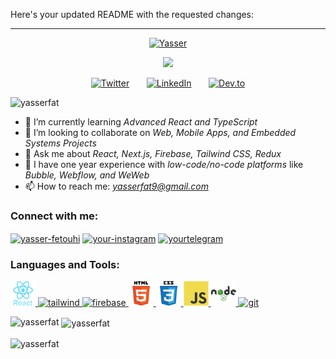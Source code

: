 Here's your updated README with the requested changes:

---

<p align="center">
  <a href="https://github.com/yasserfat">
    <img src="https://readme-typing-svg.demolab.com?font=Fira+Code&size=30&duration=100&pause=800&color=1D95E6&center=true&width=495&lines=Fetouhi+Yasser+Abdessamie" alt="Yasser" />
  </a>
</p>

<p align="center">
  <a href="https://github.com/yasserfat">
    <img src="https://readme-typing-svg.demolab.com?font=Fira+Code&size=30&duration=1000&pause=1000&color=1D95E6&center=true&width=435&lines=Front-End+Developer;ReactJs+%7C+NextJs;Building+Modern+Web+Apps" />
  </a>
</p>

<!-- Social icons section -->
<p align="center">
  <a href="https://twitter.com/your_twitter"><img width="32px" alt="Twitter" title="Twitter" src="https://i.imgur.com/OXZM1L6.png"/></a>
  &#8287;&#8287;&#8287;&#8287;&#8287;
  <a href="https://www.linkedin.com/in/yasser-fetouhi-b555b5235/"><img width="32px" alt="LinkedIn" title="LinkedIn" src="https://raw.githubusercontent.com/rahuldkjain/github-profile-readme-generator/master/src/images/icons/Social/linked-in-alt.svg"/></a>
  &#8287;&#8287;&#8287;&#8287;&#8287;
  <a href="https://dev.to/yourusername"><img width="32px" alt="Dev.to" title="Dev.to" src="https://i.imgur.com/mVm29vK.png"></a>
</p>

<p align="left"> <img src="https://komarev.com/ghpvc/?username=yasserfat&label=Profile%20views&color=1D95E6&style=flat" alt="yasserfat" /> </p>

- 🌱 I’m currently learning *Advanced React and TypeScript*
- 👯 I’m looking to collaborate on *Web, Mobile Apps, and Embedded Systems Projects*
- 💬 Ask me about *React, Next.js, Firebase, Tailwind CSS, Redux*
- 🚀 I have one year experience with *low-code/no-code platforms* like *Bubble, Webflow, and WeWeb*
- 📫 How to reach me: *[yasserfat9@gmail.com](mailto:yasserfat9@gmail.com)*

<h3 align="left">Connect with me:</h3>
<p align="left">
<a href="https://www.linkedin.com/in/yasser-fetouhi-b555b5235/" target="blank"><img align="center" src="https://raw.githubusercontent.com/rahuldkjain/github-profile-readme-generator/master/src/images/icons/Social/linked-in-alt.svg" alt="yasser-fetouhi" height="30" width="40" /></a>
<a href="https://instagram.com/your-instagram" target="blank"><img align="center" src="https://raw.githubusercontent.com/rahuldkjain/github-profile-readme-generator/master/src/images/icons/Social/instagram.svg" alt="your-instagram" height="30" width="40" /></a>
<a href="https://t.me/yourtelegram" target="blank"><img align="center" src="https://upload.wikimedia.org/wikipedia/commons/8/82/Telegram_logo.svg" alt="yourtelegram" height="30" width="40" /></a>
</p>

<h3 align="left">Languages and Tools:</h3>
<p align="left"> 
  <a href="https://reactjs.org/" target="_blank" rel="noreferrer"> <img src="https://raw.githubusercontent.com/devicons/devicon/master/icons/react/react-original-wordmark.svg" alt="react" width="40" height="40"/> </a> 
  <a href="https://tailwindcss.com/" target="_blank" rel="noreferrer"> <img src="https://www.vectorlogo.zone/logos/tailwindcss/tailwindcss-icon.svg" alt="tailwind" width="40" height="40"/> </a> 
  <a href="https://firebase.google.com/" target="_blank" rel="noreferrer"> <img src="https://www.vectorlogo.zone/logos/firebase/firebase-icon.svg" alt="firebase" width="40" height="40"/> </a>
  <a href="https://www.w3.org/html/" target="_blank" rel="noreferrer"> <img src="https://raw.githubusercontent.com/devicons/devicon/master/icons/html5/html5-original-wordmark.svg" alt="html5" width="40" height="40"/> </a> 
  <a href="https://www.w3schools.com/css/" target="_blank" rel="noreferrer"> <img src="https://raw.githubusercontent.com/devicons/devicon/master/icons/css3/css3-original-wordmark.svg" alt="css3" width="40" height="40"/> </a> 
  <a href="https://www.javascript.com/" target="_blank" rel="noreferrer"> <img src="https://raw.githubusercontent.com/devicons/devicon/master/icons/javascript/javascript-original.svg" alt="javascript" width="40" height="40"/> </a> 
  <a href="https://nodejs.org" target="_blank" rel="noreferrer"> <img src="https://raw.githubusercontent.com/devicons/devicon/master/icons/nodejs/nodejs-original-wordmark.svg" alt="nodejs" width="40" height="40"/> </a>
  <a href="https://git-scm.com/" target="_blank" rel="noreferrer"> <img src="https://www.vectorlogo.zone/logos/git-scm/git-scm-icon.svg" alt="git" width="40" height="40"/> </a> 
</p>

<p><img align="left" src="https://github-readme-stats.vercel.app/api/top-langs?username=yasserfat&show_icons=true&theme=dark&title_color=ffffff&text_color=ffffff&locale=en&layout=compact" alt="yasserfat" /></p>

<p>&nbsp;<img align="center" src="https://github-readme-stats.vercel.app/api?username=yasserfat&show_icons=true&theme=dark&locale=en" alt="yasserfat" /></p>

<p><img align="center" src="https://github-readme-streak-stats.herokuapp.com/?user=yasserfat&theme=dark" alt="yasserfat" /></p>
